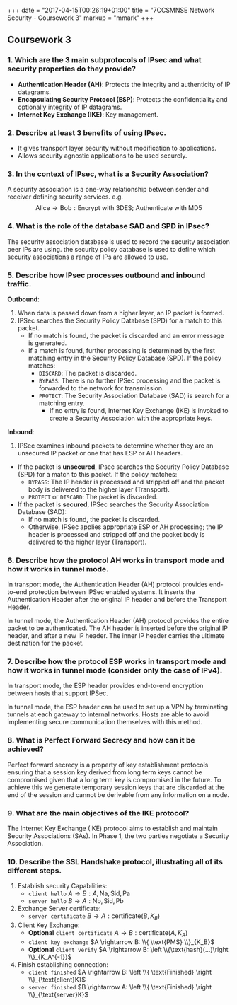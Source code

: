 +++
date = "2017-04-15T00:26:19+01:00"
title = "7CCSMNSE Network Security - Coursework 3"
markup = "mmark"
+++

## Coursework 3

### 1. Which are the 3 main subprotocols of IPsec and what security properties do they provide?

* **Authentication Header (AH)**: Protects the integrity and authenticity of IP datagrams.
* **Encapsulating Security Protocol (ESP)**: Protects the confidentiality and optionally integrity of IP datagrams.
* **Internet Key Exchange (IKE)**: Key management.

### 2. Describe at least 3 benefits of using IPsec.

* It gives transport layer security without modification to applications.
* Allows security agnostic applications to be used securely.

### 3. In the context of IPsec, what is a Security Association?

A security association is a one-way relationship between sender and receiver defining security services. e.g. $$\text{Alice} \rightarrow \text{Bob}: \text{Encrypt with 3DES; Authenticate with MD5}$$

### 4. What is the role of the database SAD and SPD in IPsec?

The security association database is used to record the security association peer IPs are using. the security policy database is used to define which security associations a range of IPs are allowed to use.


### 5. Describe how IPsec processes outbound and inbound traffic.

**Outbound**:

1. When data is passed down from a higher layer, an IP packet is formed.
2. IPSec searches the Security Policy Database (SPD) for a match to this packet.
    * If no match is found, the packet is discarded and an error message is generated.
    * If a match is found, further processing is determined by the first matching entry in the Security Policy Database (SPD). If the policy matches:
        * `DISCARD`: The packet is discarded.
        * `BYPASS`: There is no further  IPSec processing and the packet is forwarded to the network for transmission.
        * `PROTECT`: The Security Association Database (SAD) is search for a matching entry.
            * If no entry is found, Internet Key Exchange (IKE) is invoked to create a Security Association with the appropriate keys.

**Inbound**:

1. IPSec examines inbound packets to determine whether they are an unsecured IP packet or one that has ESP or AH headers.
  * If the packet is **unsecured**, IPsec searches the Security Policy Database (SPD) for a match to this packet. If the policy matches:
      * `BYPASS`: The IP header is processed and stripped off and the packet body is delivered to the higher layer (Transport).
      * `PROTECT` or `DISCARD`: The packet is discarded.
  * If the packet is **secured**, IPSec searches the Security Association Database (SAD):
      * If no match is found, the packet is discarded.
      * Otherwise, IPSec applies appropriate ESP or AH processing; the IP header is processed and stripped off and the packet body is delivered to the higher layer (Transport).

### 6. Describe how the protocol AH works in transport mode and how it works in tunnel mode.

In transport mode, the Authentication Header (AH) protocol provides end-to-end protection between IPSec enabled systems. It inserts the Authentication Header after the original IP header and before the Transport Header.

In tunnel mode, the Authentication Header (AH) protocol provides the entire packet to be authenticated. The AH header is inserted before the original IP header, and after a new IP header. The inner IP header carries the ultimate destination for the packet.


### 7. Describe how the protocol ESP works in transport mode and how it works in tunnel mode (consider only the case of IPv4).

In transport mode, the ESP header provides end-to-end encryption between hosts that support IPSec.

In tunnel mode, the ESP header can be used to set up a VPN by terminating tunnels at each gateway to internal networks. Hosts are able to avoid implementing secure communication themselves with this method.

### 8. What is Perfect Forward Secrecy and how can it be achieved?

Perfect forward secrecy is a property of key establishment protocols ensuring that a session key derived from long term keys cannot be compromised given that a long term key is compromised in the future. To achieve this we generate temporary session keys that are discarded at the end of the session and cannot be derivable from any information on a node.

### 9. What are the main objectives of the IKE protocol?

The Internet Key Exchange (IKE) protocol aims to establish and maintain Security Associations (SAs). In Phase 1, the two parties negotiate a Security Association.


### 10. Describe the SSL Handshake protocol, illustrating all of its different steps.

1. Establish security Capabilities:
    * `client hello` $A \rightarrow B: A, \text{Na}, \text{Sid}, \text{Pa}$
    * `server hello` $B \rightarrow A: \text{Nb}, \text{Sid}, \text{Pb}$
2. Exchange Server certificate:
    * `server certificate` $B \rightarrow A: \text{certificate}(B, K_B)$
3. Client Key Exchange:
    * **Optional** `client certificate` $A \rightarrow B: \text{certificate}(A, K_A)$
    * `client key exchange` $A \rightarrow B: \\{ \text{PMS} \\}_{K_B}$
    * **Optional** `client verify` $A \rightarrow B: \left \\{\text{hash}(...)\right \\}_{K_A^{-1}}$
4. Finish establishing connection:
    * `client finished` $A \rightarrow B: \left \\{ \text{Finished} \right \\}_{\text{client}K}$
    * `server finished` $B \rightarrow A: \left \\{ \text{Finished} \right \\}_{\text{server}K}$


<script type="text/x-mathjax-config">
  MathJax.Hub.Config({
    extensions: ["tex2jax.js"],
    jax: ["input/TeX", "output/HTML-CSS"],
    tex2jax: {
      inlineMath: [ ['$','$'], ["\\(","\\)"] ],
      displayMath: [ ['$$','$$'], ["\\[","\\]"] ],
      processEscapes: true
    },
    "HTML-CSS": { availableFonts: ["TeX"] }
  });
</script>
<script src='https://cdnjs.cloudflare.com/ajax/libs/mathjax/2.7.0/MathJax.js?config=TeX-MML-AM_CHTML'></script>
